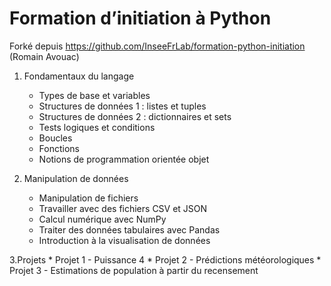 # Formation d’initiation à Python

Forké depuis https://github.com/InseeFrLab/formation-python-initiation (Romain Avouac)


1. Fondamentaux du langage
    * Types de base et variables
    * Structures de données 1 : listes et tuples
    * Structures de données 2 : dictionnaires et sets
    * Tests logiques et conditions
    * Boucles
    * Fonctions
    * Notions de programmation orientée objet

2. Manipulation de données
    * Manipulation de fichiers
    * Travailler avec des fichiers CSV et JSON
    * Calcul numérique avec NumPy
    * Traiter des données tabulaires avec Pandas
    * Introduction à la visualisation de données

3.Projets
    * Projet 1 - Puissance 4
    * Projet 2 - Prédictions météorologiques
    * Projet 3 - Estimations de population à partir du recensement


